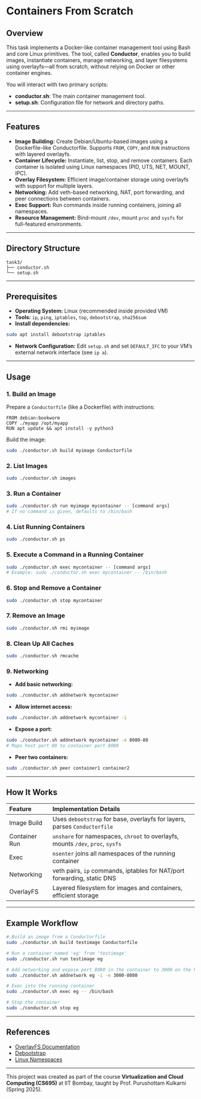 # Containers From Scratch

## Overview

This task implements a Docker-like container management tool using Bash and core Linux primitives. The tool, called **Conductor**, enables you to build images, instantiate containers, manage networking, and layer filesystems using overlayfs—all from scratch, without relying on Docker or other container engines.

You will interact with two primary scripts:

- **conductor.sh**: The main container management tool.
- **setup.sh**: Configuration file for network and directory paths.

---

## Features

- **Image Building:** Create Debian/Ubuntu-based images using a Dockerfile-like Conductorfile. Supports `FROM`, `COPY`, and `RUN` instructions with layered overlayfs.
- **Container Lifecycle:** Instantiate, list, stop, and remove containers. Each container is isolated using Linux namespaces (PID, UTS, NET, MOUNT, IPC).
- **Overlay Filesystem:** Efficient image/container storage using overlayfs with support for multiple layers.
- **Networking:** Add veth-based networking, NAT, port forwarding, and peer connections between containers.
- **Exec Support:** Run commands inside running containers, joining all namespaces.
- **Resource Management:** Bind-mount `/dev`, mount `proc` and `sysfs` for full-featured environments.

---

## Directory Structure

```
task3/
├── conductor.sh
└── setup.sh
```

---

## Prerequisites

- **Operating System:** Linux (recommended inside provided VM)
- **Tools:** `ip`, `ping`, `iptables`, `top`, `debootstrap`, `sha256sum`
- **Install dependencies:**

```bash
sudo apt install debootstrap iptables
```

- **Network Configuration:**
  Edit `setup.sh` and set `DEFAULT_IFC` to your VM’s external network interface (see `ip a`).

---

## Usage

### 1. Build an Image

Prepare a `Conductorfile` (like a Dockerfile) with instructions:

```
FROM debian:bookworm
COPY ./myapp /opt/myapp
RUN apt update && apt install -y python3
```

Build the image:

```bash
sudo ./conductor.sh build myimage Conductorfile
```

### 2. List Images

```bash
sudo ./conductor.sh images
```

### 3. Run a Container

```bash
sudo ./conductor.sh run myimage mycontainer -- [command args]
# If no command is given, defaults to /bin/bash
```

### 4. List Running Containers

```bash
sudo ./conductor.sh ps
```

### 5. Execute a Command in a Running Container

```bash
sudo ./conductor.sh exec mycontainer -- [command args]
# Example: sudo ./conductor.sh exec mycontainer -- /bin/bash
```

### 6. Stop and Remove a Container

```bash
sudo ./conductor.sh stop mycontainer
```

### 7. Remove an Image

```bash
sudo ./conductor.sh rmi myimage
```

### 8. Clean Up All Caches

```bash
sudo ./conductor.sh rmcache
```

### 9. Networking

- **Add basic networking:**

```bash
sudo ./conductor.sh addnetwork mycontainer
```

- **Allow internet access:**

```bash
sudo ./conductor.sh addnetwork mycontainer -i
```

- **Expose a port:**

```bash
sudo ./conductor.sh addnetwork mycontainer -e 8080-80
# Maps host port 80 to container port 8080
```

- **Peer two containers:**

```bash
sudo ./conductor.sh peer container1 container2
```

---

## How It Works

| Feature       | Implementation Details                                                          |
| :------------ | :------------------------------------------------------------------------------ |
| Image Build   | Uses `debootstrap` for base, overlayfs for layers, parses `Conductorfile`       |
| Container Run | `unshare` for namespaces, `chroot` to overlayfs, mounts `/dev`, `proc`, `sysfs` |
| Exec          | `nsenter` joins all namespaces of the running container                         |
| Networking    | veth pairs, `ip` commands, iptables for NAT/port forwarding, static DNS         |
| OverlayFS     | Layered filesystem for images and containers, efficient storage                 |

---

## Example Workflow

```bash
# Build an image from a Conductorfile
sudo ./conductor.sh build testimage Conductorfile

# Run a container named 'eg' from 'testimage'
sudo ./conductor.sh run testimage eg

# Add networking and expose port 8080 in the container to 3000 on the host
sudo ./conductor.sh addnetwork eg -i -e 3000-8080

# Exec into the running container
sudo ./conductor.sh exec eg -- /bin/bash

# Stop the container
sudo ./conductor.sh stop eg
```

---

## References

- [OverlayFS Documentation](https://wiki.archlinux.org/title/Overlay_filesystem)
- [Debootstrap](https://wiki.debian.org/Debootstrap)
- [Linux Namespaces](https://lwn.net/Articles/531381/)

---

This project was created as part of the course **Virtualization and Cloud Computing (CS695)** at IIT Bombay, taught by Prof. Purushottam Kulkarni (Spring 2025).

